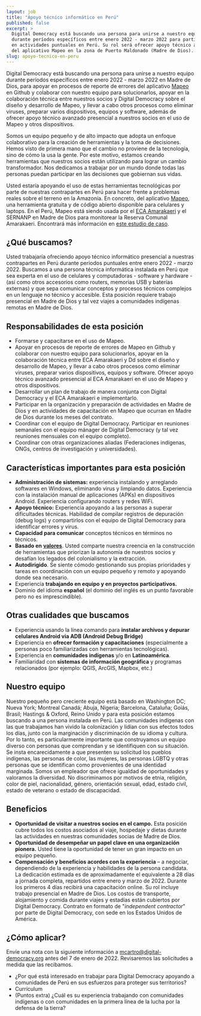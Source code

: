 ```yaml
---
layout: job
title: "Apoyo técnico informático en Perú"
published: false
excerpt: >
  Digital Democracy está buscando una persona para unirse a nuestro equipo
  durante períodos específicos entre enero 2022 - marzo 2022 para participar
  en actividades puntuales en Perú. Su rol será ofrecer apoyo técnico a usuarios
  del aplicativo Mapeo en la zona de Puerto Maldonado (Madre de Dios). 
slug: apoyo-tecnico-en-peru
---
```

Digital Democracy está buscando una persona para unirse a nuestro equipo durante períodos específicos entre enero 2022 - marzo 2022 en Madre de Dios, para apoyar en procesos de reporte de errores del aplicativo [Mapeo](https://www.digital-democracy.org/mapeo/) en Github y colaborar con nuestro equipo para solucionarlos, apoyar en la colaboración técnica entre nuestros socios y Digital Democracy sobre el diseño y desarrollo de Mapeo, y llevar a cabo otros procesos como eliminar viruses, preparar varios dispositivos, equipos y software, además de ofrecer apoyo técnico avanzado presencial a nuestros socios en el uso de Mapeo y otros dispositivos.

Somos un equipo pequeño y de alto impacto que adopta un enfoque colaborativo para la creación de herramientas y la toma de decisiones. Hemos visto de primera mano que el cambio no proviene de la tecnología, sino de cómo la usa la gente. Por este motivo, estamos creando herramientas que nuestros socios están utilizando para lograr un cambio transformador. Nos dedicamos a trabajar por un mundo donde todas las personas puedan participar en las decisiones que gobiernan sus vidas.

Usted estaría apoyando el uso de estas herramientas tecnológicas por parte de nuestras contrapartes en Perú para hacer frente a problemas reales sobre el terreno en la Amazonía. En concreto, del aplicativo [Mapeo](https://www.digital-democracy.org/mapeo/), una herramienta gratuita y de código abierto disponible para celulares y laptops. En el Perú, Mapeo está siendo usada por el [ECA Amarakaeri](https://amarakaeri.org/mapeo-herramienta-tecnologica-vigilancia-control-reserva-amarakaeri/) y el SERNANP en Madre de Dios para monitorear la Reserva Comunal Amarakaeri. Encontrará más información en [este estudio de caso](https://www.earthdefenderstoolkit.com/comunidad/eca-amarakaeri-monitoreo-de-la-reserva-comunal-amarakaeri-en-peru?lang=es).

## ¿Qué buscamos?

Usted trabajaría ofreciendo apoyo técnico informático presencial a nuestras contrapartes en Perú durante periodos puntuales entre enero 2022 - marzo 2022. Buscamos a una persona técnica informática instalada en Perú que sea experta en el uso de celulares y computadoras - software y hardware - (así como otros accesorios como routers, memorias USB y baterías externas) y que sepa comunicar conceptos y procesos técnicos complejos en un lenguaje no técnico y accesible. Esta posición requiere trabajo presencial en Madre de Dios y tal vez viajes a comunidades indígenas remotas en Madre de Dios.

## Responsabilidades de esta posición

* Formarse y capacitarse en el uso de Mapeo.
* Apoyar en procesos de reporte de errores de Mapeo en Github y colaborar con nuestro equipo para solucionarlos, apoyar en la colaboración técnica entre ECA Amarakaeri y Dd sobre el diseño y desarrollo de Mapeo, y llevar a cabo otros procesos como eliminar viruses, preparar varios dispositivos, equipos y software. Ofrecer apoyo técnico avanzado presencial al ECA Amarakaeri en el uso de Mapeo y otros dispositivos.
* Desarrollar un plan de trabajo de manera conjunta con Digital Democracy y el ECA Amarakaeri e implementarlo.
* Participar en la organización y preparación de actividades en Madre de Dios y en actividades de capacitación en Mapeo que ocurran en Madre de Dios durante los meses del contrato.
* Coordinar con el equipo de Digital Democracy. Participar en reuniones semanales con el equipo mánager de Digital Democracy (y tal vez reuniones mensuales con el equipo completo).
* Coordinar con otras organizaciones aliadas (Federaciones indígenas, ONGs, centros de investigación y universidades).

## Características importantes para esta posición

* **Administración de sistemas:** experiencia instalando y arreglando softwares en Windows, eliminando virus y limpiando datos. Experiencia con la instalación manual de aplicaciones (APKs) en dispositivos Android. Experiencia configurando routers y redes WiFi.
* **Apoyo técnico:** Experiencia apoyando a las personas a superar dificultades técnicas. Habilidad de compilar registros de depuración (debug logs) y compartirlos con el equipo de Digital Democracy para identificar errores y virus.
* **Capacidad para comunicar** conceptos técnicos en términos no técnicos.
* **Basado en** [**valores**](https://www.digital-democracy.org/values/). Usted comparte nuestra creencia en la construcción de herramientas que priorizan la autonomía de nuestros socios y desafían los legados del colonialismo y la extracción.
* **Autodirigido**. Se siente cómodo gestionando sus propias prioridades y tareas en coordinación con un equipo pequeño y remoto y apoyando donde sea necesario.
* Experiencia **trabajando en equipo y en proyectos participativos.**
* Dominio del idioma **español** (el dominio del inglés es un punto favorable pero no es imprescindible).

## Otras cualidades que buscamos

* Experiencia usando la línea comando para **instalar archivos y depurar celulares Android via ADB (Android Debug Bridge)**
* Experiencia en **ofrecer formación y capacitaciones** (especialmente a personas poco familiarizadas con herramientas tecnológicas).
* Experiencia en **comunidades indígenas** y/o en **Latinoamérica**.
* Familiaridad con **sistemas de información geográfica** y programas relacionados (por ejemplo: QGIS, ArcGIS, Mapbox, etc.)

## Nuestro equipo

Nuestro pequeño pero creciente equipo está basado en Washington DC; Nueva York; Montreal Canadá; Abuja, Nigeria; Barcelona, Cataluña; Goiás, Brasil; Hastings &amp; Oxford, Reino Unido y para esta posición estamos buscando a una persona instalada en Perú. Las comunidades indígenas con las que trabajamos han vivido la colonización y lidian con sus efectos todos los días, junto con la marginación y discriminación de su idioma y cultura. Por lo tanto, es particularmente importante que construyamos un equipo diverso con personas que comprendan y se identifiquen con su situación. Se insta encarecidamente a que presenten su solicitud los pueblos indígenas, las personas de color, las mujeres, las personas LGBTQ y otras personas que se identifican como provenientes de una identidad marginada. Somos un empleador que ofrece igualdad de oportunidades y valoramos la diversidad. No discriminamos por motivos de etnia, religión, color de piel, nacionalidad, género, orientación sexual, edad, estado civil, estado de veterano o estado de discapacidad.

## Beneficios

- **Oportunidad de visitar a nuestros socios en el campo.** Esta posición cubre todos los costos asociados al viaje, hospedaje y dietas durante las actividades en nuestras comunidades socias de Madre de Dios.
- **Oportunidad de desempeñar un papel clave en una organización pionera.** Usted tiene la oportunidad de tener un gran impacto en un equipo pequeño.
- **Compensación y beneficios acordes con la experiencia** – a negociar, dependiendo de la experiencia y habilidades de la persona candidata. La dedicación estimada es de aproximadamente el equivalente a 28 días a jornada completa, repartidos entre enero y marzo de 2022. Durante los primeros 4 días recibirá una capacitación online. Su rol incluye trabajo presencial en Madre de Dios. Los costos de transporte, alojamiento y comida durante viajes y estadías están cubiertos por Digital Democracy. Contrato en formato de &quot;_independent contractor_&quot; por parte de Digital Democracy, con sede en los Estados Unidos de América.

## ¿Cómo aplicar?

Envíe una nota con la siguiente información a mcartro@digital-democracy.org antes del 7 de enero de 2022. Revisaremos las solicitudes a medida que las recibamos.

* ¿Por qué está interesado en trabajar para Digital Democracy apoyando a comunidades de Perú en sus esfuerzos para proteger sus territorios?
* Currículum
* (Puntos extra) ¿Cuál es su experiencia trabajando con comunidades indígenas o con comunidades en la primera línea de la lucha por la defensa de la tierra?